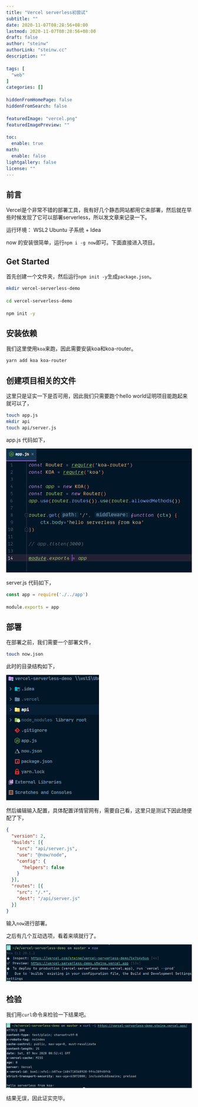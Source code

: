 ```yaml
---
title: "Vercel serverless初尝试"
subtitle: ""
date: 2020-11-07T08:28:56+08:00
lastmod: 2020-11-07T08:28:56+08:00
draft: false
author: "steinw"
authorLink: "steinw.cc"
description: ""

tags: [
  "web"
]
categories: []

hiddenFromHomePage: false
hiddenFromSearch: false

featuredImage: "vercel.png"
featuredImagePreview: ""

toc:
  enable: true
math:
  enable: false
lightgallery: false
license: ""
---
```


<!--more-->
## 前言

Vercel是个非常不错的部署工具，我有好几个静态网站都用它来部署，然后就在早些时候发现了它可以部署serverless，所以发文章来记录一下。

运行环境： WSL2 Ubuntu 子系统 + Idea

now 的安装很简单，运行`npm i -g now`即可。下面直接进入项目。

## Get Started

首先创建一个文件夹，然后运行`npm init -y`生成`package.json`。

```sh
mkdir vercel-serverless-demo

cd vercel-serverless-demo

npm init -y
```

## 安装依赖

我们这里使用`koa`来跑，因此需要安装koa和koa-router。

```sh
yarn add koa koa-router
```

## 创建项目相关的文件

这里只是证实一下是否可用，因此我们只需要跑个hello world证明项目能跑起来就可以了，

```sh
touch app.js
mkdir api
touch api/server.js
```

app.js 代码如下，

![code](./vercel-code-demo.png)

server.js 代码如下，

```js
const app = require('./../app')

module.exports = app
```

## 部署

在部署之前，我们需要一个部署文件，

```sh
touch now.json
```

此时的目录结构如下，

![struct](./vercel-demo.png)

然后编辑输入配置，具体配置详情官网有，需要自己看，这里只是测试下因此随便配了下，

```json
{
  "version": 2,
  "builds": [{
    "src": "api/server.js",
    "use": "@now/node",
    "config": {
      "helpers": false
    }
  }],
  "routes": [{
    "src": "/.*",
    "dest": "/api/server.js"
  }]
}
```

输入`now`进行部署。

之后有几个互动选项，看着来填就行了。

![result-demo](./vercel-result-demo.png)

## 检验

我们用`curl`命令来检验一下结果吧。

![result](./vercel-result.png)

结果无误，因此证实完毕。
